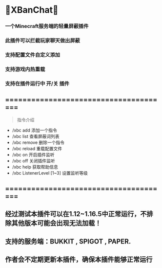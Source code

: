 # 🚫XBanChat🚫
### 一个Minecraft服务端的轻量屏蔽插件
### 此插件可以拦截玩家聊天做出屏蔽
### 支持配置文件自定义添加
### 支持游戏内热重载
### 支持在插件运行中 开/关 插件
## ======================================
> 指令介绍
- /xbc add  添加一个指令
- /xbc list  查看屏蔽词列表
- /xbc remove  删除一个指令 
- /xbc reload  重载配置文件
- /xbc on  开启插件监听
- /xbc off  关闭插件监听
- /xbc help  获取帮助信息
- /xbc ListenerLevel [1~3]  设置监听等级
## ======================================
## 经过测试本插件可以在1.12~1.16.5中正常运行，不排除其他版本可能会出现无法加载！
## 支持的服务端：BUKKIT , SPIGOT , PAPER.
## 作者会不定期更新本插件，确保本插件能够正常运行
